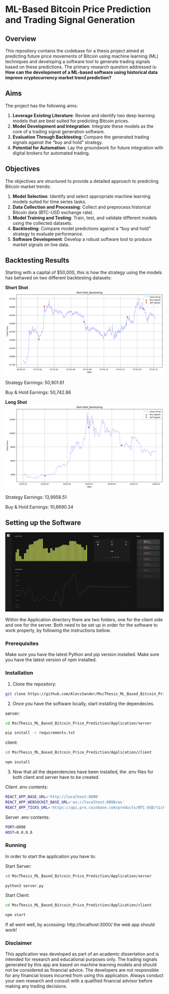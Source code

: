 # ML-Based Bitcoin Price Prediction and Trading Signal Generation

## Overview
This repository contains the codebase for a thesis project aimed at predicting future price movements of Bitcoin using machine learning (ML) techniques and developing a software tool to generate trading signals based on these predictions. The primary research question addressed is: **How can the development of a ML-based software using historical data improve cryptocurrency market trend prediction?**

## Aims
The project has the following aims:

1. **Leverage Existing Literature**: Review and identify two deep learning models that are best suited for predicting Bitcoin prices.
2. **Model Development and Integration**: Integrate these models as the core of a trading signal generation software.
3. **Evaluation Through Backtesting**: Compare the generated trading signals against the “buy and hold” strategy.
4. **Potential for Automation**: Lay the groundwork for future integration with digital brokers for automated trading.

## Objectives
The objectives are structured to provide a detailed approach to predicting Bitcoin market trends:

1. **Model Selection**: Identify and select appropriate machine learning models suited for time series tasks.
2. **Data Collection and Processing**: Collect and preprocess historical Bitcoin data (BTC-USD exchange rate).
3. **Model Training and Testing**: Train, test, and validate different models using the collected datasets.
4. **Backtesting**: Compare model predictions against a “buy and hold” strategy to evaluate performance.
5. **Software Development**: Develop a robust software tool to produce market signals on live data.

## Backtesting Results
Starting with a capital of $50,000, this is how the strategy using the models has behaved on two different backtesting datasets:

**Short Shot**
![Alt text](Backtesting_script/results_Short/ShortShot.png)

Strategy Earnings: 50,901.61

Buy & Hold Earnings: 50,742.86

**Long Shot**
![Alt text](Backtesting_script/results_Long/LongShot.png)

Strategy Earnings: 13,9958.51

Buy & Hold Earnings: 10,6690.34

## Setting up the Software
![Alt text](Application/AppShot.png)

Within the Application directory there are two folders, one for the client side and one for the server. Both need to be set up in order for the software to work properly, by following the instructions bellow.

### Prerequisites
Make sure you have the latest Python and pip version installed.
Make sure you have the latest version of npm installed.

### Installation
1. Clone the repository:
```sh
git clone https://github.com/AlecsSandor/MscThesis_ML_Based_Bitcoin_Price_Prediction.git
  ```
2. Once you have the software locally, start installing the dependecies.

server:
```sh
cd MscThesis_ML_Based_Bitcoin_Price_Prediction/Application/server
  ```
```sh
pip install -r requirements.txt
  ```

client:
```sh
cd MscThesis_ML_Based_Bitcoin_Price_Prediction/Application/client
  ```
```sh
npm install
  ```

3. Now that all the dependencies have been installed, the .env files for both client and server have to be created.

Client .env contents:
```sh
REACT_APP_BASE_URL='http://localhost:8000'
REACT_APP_WEBSOCKET_BASE_URL='ws://localhost:8000/ws'
REACT_APP_TICKS_URL='https://api.pro.coinbase.com/products/BTC-USD/ticker'
  ```

Server .env contents:
```sh
PORT=8000
HOST=0.0.0.0
  ```

### Running
In order to start the application you have to:

Start Server:
```sh
cd MscThesis_ML_Based_Bitcoin_Price_Prediction/Application/server
  ```
```sh
python3 server.py
  ```

Start Client:
```sh
cd MscThesis_ML_Based_Bitcoin_Price_Prediction/Application/client
  ```
```sh
npm start
  ```

If all went well, by accessing: http://localhost:3000/ the web app should work!

### Disclaimer

This application was developed as part of an academic dissertation and is intended for research and educational purposes only. The trading signals generated by this app are based on machine learning models and should not be considered as financial advice. The developers are not responsible for any financial losses incurred from using this application. Always conduct your own research and consult with a qualified financial advisor before making any trading decisions.
